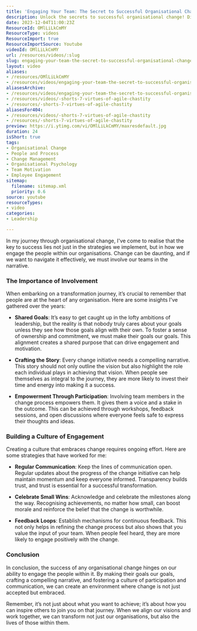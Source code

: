 ```yaml
---
title: 'Engaging Your Team: The Secret to Successful Organisational Change'
description: Unlock the secrets to successful organisational change! Discover how to engage your team, align goals, and foster a culture of participation.
date: 2023-12-04T11:00:23Z
ResourceId: OMlLiLkCmMY
ResourceType: videos
ResourceImport: true
ResourceImportSource: Youtube
videoId: OMlLiLkCmMY
url: /resources/videos/:slug
slug: engaging-your-team-the-secret-to-successful-organisational-change-OMlLiLkCmMY
layout: video
aliases:
- /resources/OMlLiLkCmMY
- /resources/videos/engaging-your-team-the-secret-to-successful-organisational-change
aliasesArchive:
- /resources/videos/engaging-your-team-the-secret-to-successful-organisational-change
- /resources/videos/-shorts-7-virtues-of-agile-chastity
- /resources/-shorts-7-virtues-of-agile-chastity
aliasesFor404:
- /resources/videos/-shorts-7-virtues-of-agile-chastity
- /resources/-shorts-7-virtues-of-agile-chastity
preview: https://i.ytimg.com/vi/OMlLiLkCmMY/maxresdefault.jpg
duration: 24
isShort: true
tags:
- Organisational Change
- People and Process
- Change Management
- Organisational Psychology
- Team Motivation
- Employee Engagement
sitemap:
  filename: sitemap.xml
  priority: 0.6
source: youtube
resourceTypes:
- video
categories:
- Leadership

---
```

In my journey through organisational change, I've come to realise that the key to success lies not just in the strategies we implement, but in how we engage the people within our organisations. Change can be daunting, and if we want to navigate it effectively, we must involve our teams in the narrative. 

### The Importance of Involvement

When embarking on a transformation journey, it’s crucial to remember that people are at the heart of any organisation. Here are some insights I've gathered over the years:

- **Shared Goals**: It’s easy to get caught up in the lofty ambitions of leadership, but the reality is that nobody truly cares about your goals unless they see how those goals align with their own. To foster a sense of ownership and commitment, we must make their goals our goals. This alignment creates a shared purpose that can drive engagement and motivation.

- **Crafting the Story**: Every change initiative needs a compelling narrative. This story should not only outline the vision but also highlight the role each individual plays in achieving that vision. When people see themselves as integral to the journey, they are more likely to invest their time and energy into making it a success.

- **Empowerment Through Participation**: Involving team members in the change process empowers them. It gives them a voice and a stake in the outcome. This can be achieved through workshops, feedback sessions, and open discussions where everyone feels safe to express their thoughts and ideas.

### Building a Culture of Engagement

Creating a culture that embraces change requires ongoing effort. Here are some strategies that have worked for me:

- **Regular Communication**: Keep the lines of communication open. Regular updates about the progress of the change initiative can help maintain momentum and keep everyone informed. Transparency builds trust, and trust is essential for a successful transformation.

- **Celebrate Small Wins**: Acknowledge and celebrate the milestones along the way. Recognising achievements, no matter how small, can boost morale and reinforce the belief that the change is worthwhile.

- **Feedback Loops**: Establish mechanisms for continuous feedback. This not only helps in refining the change process but also shows that you value the input of your team. When people feel heard, they are more likely to engage positively with the change.

### Conclusion

In conclusion, the success of any organisational change hinges on our ability to engage the people within it. By making their goals our goals, crafting a compelling narrative, and fostering a culture of participation and communication, we can create an environment where change is not just accepted but embraced. 

Remember, it’s not just about what you want to achieve; it’s about how you can inspire others to join you on that journey. When we align our visions and work together, we can transform not just our organisations, but also the lives of those within them.
